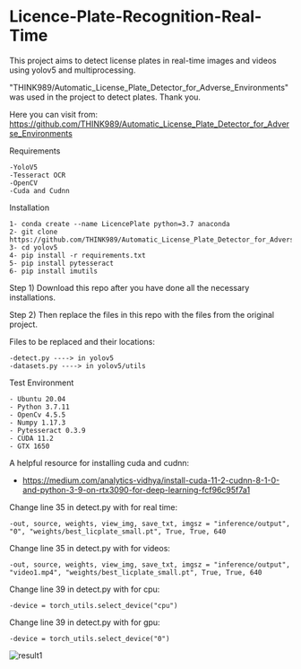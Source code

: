 # Licence-Plate-Recognition-Real-Time
This project aims to detect license plates in real-time images and videos using yolov5 and multiprocessing. 

"THINK989/Automatic_License_Plate_Detector_for_Adverse_Environments" was used in the project to detect plates. Thank you.

Here you can visit from: https://github.com/THINK989/Automatic_License_Plate_Detector_for_Adverse_Environments 

Requirements

    -YoloV5
    -Tesseract OCR
    -OpenCV
    -Cuda and Cudnn

Installation

    1- conda create --name LicencePlate python=3.7 anaconda
    2- git clone https://github.com/THINK989/Automatic_License_Plate_Detector_for_Adverse_Environments 
    3- cd yolov5
    4- pip install -r requirements.txt
    5- pip install pytesseract 
    6- pip install imutils
    
Step 1) Download this repo after you have done all the necessary installations.

Step 2) Then replace the files in this repo with the files from the original project.

Files to be replaced and their locations: 

    -detect.py ----> in yolov5
    -datasets.py ----> in yolov5/utils

Test Environment

    - Ubuntu 20.04
    - Python 3.7.11
    - OpenCv 4.5.5
    - Numpy 1.17.3
    - Pytesseract 0.3.9
    - CUDA 11.2
    - GTX 1650

A helpful resource for installing cuda and cudnn: 
    
- https://medium.com/analytics-vidhya/install-cuda-11-2-cudnn-8-1-0-and-python-3-9-on-rtx3090-for-deep-learning-fcf96c95f7a1

Change line 35 in detect.py with for real time:

    -out, source, weights, view_img, save_txt, imgsz = "inference/output", "0", "weights/best_licplate_small.pt", True, True, 640
    
Change line 35 in detect.py with for videos:

    -out, source, weights, view_img, save_txt, imgsz = "inference/output", "video1.mp4", "weights/best_licplate_small.pt", True, True, 640
    
Change line 39 in detect.py with for cpu:

    -device = torch_utils.select_device("cpu")

Change line 39 in detect.py with for gpu:

    -device = torch_utils.select_device("0")
    
![result1](https://user-images.githubusercontent.com/68384469/155912193-b5165247-fbfe-4bce-a5a0-72b9f07378a1.png)

